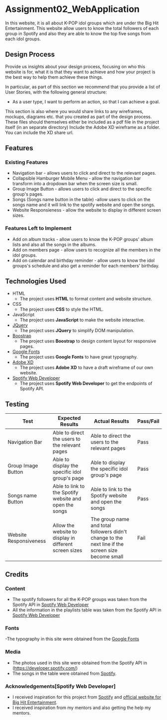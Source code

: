 # Assignment02_WebApplication

In this website, it is all about K-POP idol groups which are under the Big Hit Entertainment. This website allow users to know the total followers of each group in Spotify and also they are able to know the top five songs from each idol groups.
 
## Design Process
 
Provide us insights about your design process, focusing on who this website is for, what it is that they want to achieve and how your project is the best way to help them achieve these things.

In particular, as part of this section we recommend that you provide a list of User Stories, with the following general structure:
- As a user type, I want to perform an action, so that I can achieve a goal.

This section is also where you would share links to any wireframes, mockups, diagrams etc. that you created as part of the design process. 
These files should themselves either be included as a pdf file in the project itself (in an separate directory)
Include the Adobe XD wireframe as a folder. You can include the XD share url. 

## Features
 
### Existing Features
- Navigation bar - allows users to click and direct to the relevant pages.
- Collapsible Hamburger Mobile Menu - allow the navigation bar transform into a dropdown bar when the screen size is small.
- Group Image Button - allows users to click and direct to the specific group's pages.
- Songs (Songs name button in the table) -allow users to click on the songs name and it will link to the spotify website and open the songs.
- Website Responsieness - allow the website to display in different screen sizes.


### Features Left to Implement
- Add on album tracks - allow users to know the K-POP groups' album lists and also all the songs in the albums.
- Add on members page - allow users to recognize all the members in the idol groups.
- Add on calendar and birthday reminder - allow users to know the idol groups's schedule and also get a reminder for each members' birthday.

## Technologies Used
- HTML
    - The project uses **HTML** to format content and website structure.
- CSS
    - The project uses **CSS** to style the HTML.
- JavaScript
    - The project uses **JavaScript** to make the website interactive.
- [JQuery](https://jquery.com)
    - The project uses **JQuery** to simplify DOM manipulation.
- [Boostrap](https://getbootstrap.com/docs/5.0/getting-started/introduction/)
    - The project uses **Boostrap** to design content layout for responsive pages.
- [Google Fonts](https://fonts.google.com/)
    - The project uses **Google Fonts** to have great typography.
- [Adobe XD](https://www.adobe.com/sea/products/xd.html)
    - The project uses **Adobe XD** to have a draft wireframe of our own website.
- [Spotify Web Developer](https://developer.spotify.com/)
    - The project uses **Spotify Web Developer** to get the endpoints of Spotify API.


## Testing
Test | Expected Results | Actual Results | Pass/Fail
------------ | ------------- | ------------- | -------------
Navigation Bar | Able to direct the users to the relevant pages | Able to direct the users to the relevant pages | Pass
Group Image Button | Able to display the specific idol group's page | Able to display the specific idol group's page | Pass
Songs name Button | Able to link to the Spotify website and open the songs | Able to link to the Spotify website and open the songs | Pass
Website Responsiveness | Allow the website to display in different screen sizes | The group name and total followers didn't change to the next line if the screen size become small | Fail


## Credits

### Content
- The spotify followers for all the K-POP groups was taken from the Spotify API in [Spotify Web Developer](https://developer.spotify.com/)
- All the information in the playlists table was taken from the Spotify API in [Spotify Web Developer](https://developer.spotify.com/)

### Fonts
-The typography in this site were obtained from the [Google Fonts](https://fonts.google.com/)

### Media
- The photos used in this site were obtained from the Spotify API in (https://developer.spotify.com/)
- The songs in the table were obtained from [Spotify](https://open.spotify.com/).

### Acknowledgements[Spotify Web Developer]
- I received inspiration for this project from [Spotify](https://open.spotify.com/) and [official website for Big Hit Entertainment](https://ibighit.com/).
- I received inspiration from my mentors and also getting the help my mentors.